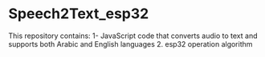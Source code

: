 # Speech2Text_esp32
This repository contains: 
1- JavaScript code that converts audio to text and supports both Arabic and English languages 
2. esp32 operation algorithm

